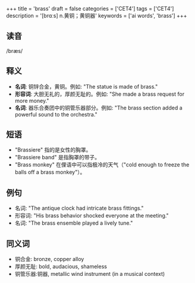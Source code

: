 +++
title = 'brass'
draft = false
categories = ['CET4']
tags = ['CET4']
description = '[brɑːs] n.黄铜；黄铜器'
keywords = ['ai words', 'brass']
+++

## 读音
/bræs/

## 释义
- **名词**: 铜锌合金，黄铜。例如: "The statue is made of brass."
- **形容词**: 大胆无礼的，厚颜无耻的。例如: "She made a brass request for more money."
- **名词**: 器乐合奏团中的铜管乐器部分。例如: "The brass section added a powerful sound to the orchestra."

## 短语
- "Brassiere" 指的是女性的胸罩。
- "Brassiere band" 是指胸罩的带子。
- "Brass monkey" 在俚语中可以指极冷的天气（"cold enough to freeze the balls off a brass monkey"）。

## 例句
- 名词: "The antique clock had intricate brass fittings."
- 形容词: "His brass behavior shocked everyone at the meeting."
- 名词: "The brass ensemble played a lively tune."

## 同义词
- 铜合金: bronze, copper alloy
- 厚颜无耻: bold, audacious, shameless
- 铜管乐器:铜器, metallic wind instrument (in a musical context)
